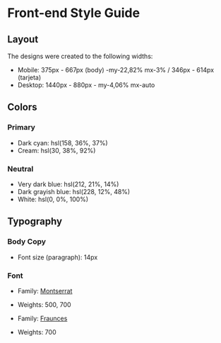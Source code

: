 # Front-end Style Guide

## Layout

The designs were created to the following widths:

- Mobile: 375px - 667px (body) -my-22,82% mx-3% / 346px - 614px (tarjeta)
- Desktop: 1440px - 880px - my-4,06% mx-auto

## Colors

### Primary

- Dark cyan: hsl(158, 36%, 37%) 
- Cream: hsl(30, 38%, 92%)

### Neutral

- Very dark blue: hsl(212, 21%, 14%)
- Dark grayish blue: hsl(228, 12%, 48%)
- White: hsl(0, 0%, 100%)

## Typography

### Body Copy

- Font size (paragraph): 14px

### Font

- Family: [Montserrat](https://fonts.google.com/specimen/Montserrat)
- Weights: 500, 700

- Family: [Fraunces](https://fonts.google.com/specimen/Fraunces)
- Weights: 700
